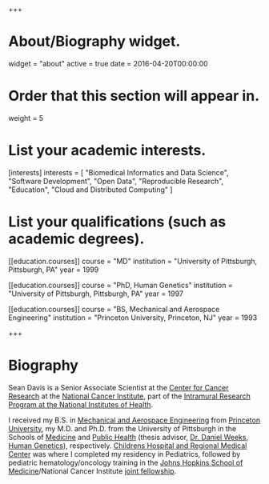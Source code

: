 +++
# About/Biography widget.
widget = "about"
active = true
date = 2016-04-20T00:00:00

# Order that this section will appear in.
weight = 5

# List your academic interests.
[interests]
  interests = [
	"Biomedical Informatics and Data Science",
	"Software Development",
    "Open Data",
    "Reproducible Research",
    "Education",
	"Cloud and Distributed Computing"
  ]

# List your qualifications (such as academic degrees).
[[education.courses]]
  course = "MD"
  institution = "University of Pittsburgh, Pittsburgh, PA"
  year = 1999

[[education.courses]]
  course = "PhD, Human Genetics"
  institution = "University of Pittsburgh, Pittsburgh, PA"
  year = 1997

[[education.courses]]
  course = "BS, Mechanical and Aerospace Engineering"
  institution = "Princeton University, Princeton, NJ"
  year = 1993

+++

# Biography

Sean Davis is a Senior Associate Scientist at the [Center for Cancer
Research](https://ccr.cancer.gov/) at the [National Cancer
Institute](https://www.cancer.gov/), part of the [Intramural Research
Program at the National Institutes of Health](https://irp.nih.gov/).

I received my B.S. in [Mechanical and Aerospace
Engineering](https://mae.princeton.edu/) from [Princeton
University](https://www.princeton.edu/), my M.D. and Ph.D. from the
University of Pittsburgh in the Schools of
[Medicine](https://www.medschool.pitt.edu/) and [Public
Health](https://www.publichealth.pitt.edu/) (thesis advisor,
[Dr. Daniel
Weeks](https://www.publichealth.pitt.edu/home/directory/daniel-e-weeks),
[Human Genetics](https://www.publichealth.pitt.edu/hugen)),
respectively. [Childrens Hospital and Regional Medical
Center](https://www.seattlechildrens.org/) was where I completed my
residency in Pediatrics, followed by pediatric hematology/oncology
training in the [Johns Hopkins School of
Medicine](https://www.hopkinsmedicine.org/)/National Cancer Institute
[joint
fellowship](https://www.hopkinsmedicine.org/kimmel_cancer_center/education_training/fellowships/pediatric_hematology_oncology/index.html).


